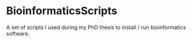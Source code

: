 # BioinformaticsScripts
A set of scripts I used during my PhD thesis to install / run bioinformatics software.
